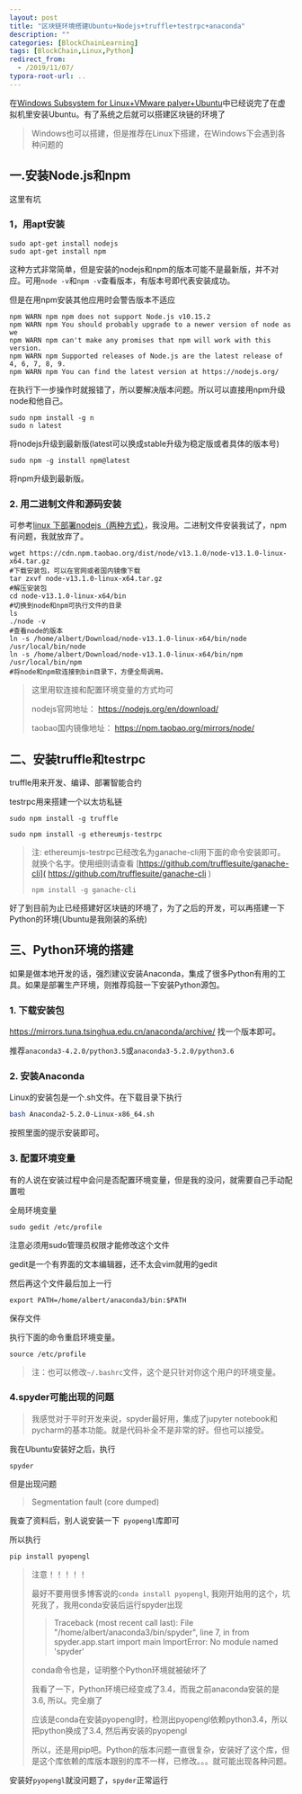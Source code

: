 ```yaml
---
layout: post
title: "区块链环境搭建Ubuntu+Nodejs+truffle+testrpc+anaconda"
description: ""
categories: [BlockChainLearning]
tags: [BlockChain,Linux,Python]
redirect_from:
  - /2019/11/07/
typora-root-url: ..
---
```


在[Windows Subsystem for Linux+VMware palyer+Ubuntu](https://zpyang.gitee.io/2019/10/16/Windows_subsystem_for_linux+VMware-palyer+Ubuntu/)中已经说完了在虚拟机里安装Ubuntu。有了系统之后就可以搭建区块链的环境了

> Windows也可以搭建，但是推荐在Linux下搭建，在Windows下会遇到各种问题的

## 一.安装Node.js和npm

这里有坑

### 1，用apt安装

```shell
sudo apt-get install nodejs
sudo apt-get install npm
```

这种方式非常简单，但是安装的nodejs和npm的版本可能不是最新版，并不对应。可用`node -v`和`npm -v`查看版本，有版本号即代表安装成功。

但是在用npm安装其他应用时会警告版本不适应

```shell
npm WARN npm npm does not support Node.js v10.15.2
npm WARN npm You should probably upgrade to a newer version of node as we
npm WARN npm can't make any promises that npm will work with this version.
npm WARN npm Supported releases of Node.js are the latest release of 4, 6, 7, 8, 9.
npm WARN npm You can find the latest version at https://nodejs.org/
```

在执行下一步操作时就报错了，所以要解决版本问题。所以可以直接用npm升级node和他自己。

```shell
sudo npm install -g n
sudo n latest
```

将nodejs升级到最新版(latest可以换成stable升级为稳定版或者具体的版本号)

```shell
sudo npm -g install npm@latest
```

将npm升级到最新版。

### 2. 用二进制文件和源码安装

可参考[linux 下部署nodejs（两种方式）](https://www.cnblogs.com/dubaokun/p/3558848.html)，我没用。二进制文件安装我试了，npm有问题，我就放弃了。

```shell
wget https://cdn.npm.taobao.org/dist/node/v13.1.0/node-v13.1.0-linux-x64.tar.gz
#下载安装包，可以在官网或者国内镜像下载
tar zxvf node-v13.1.0-linux-x64.tar.gz
#解压安装包
cd node-v13.1.0-linux-x64/bin
#切换到node和npm可执行文件的目录
ls
./node -v
#查看node的版本
ln -s /home/albert/Download/node-v13.1.0-linux-x64/bin/node /usr/local/bin/node
ln -s /home/albert/Download/node-v13.1.0-linux-x64/bin/npm /usr/local/bin/npm
#将node和npm软连接到bin目录下，方便全局调用。
```

> 这里用软连接和配置环境变量的方式均可
>
> nodejs官网地址： https://nodejs.org/en/download/ 
>
> taobao国内镜像地址： https://npm.taobao.org/mirrors/node/ 

## 二、安装truffle和testrpc

truffle用来开发、编译、部署智能合约

testrpc用来搭建一个以太坊私链

```shell
sudo npm install -g truffle
```

```shell
sudo npm install -g ethereumjs-testrpc
```

>  注: ethereumjs-testrpc已经改名为ganache-cli用下面的命令安装即可。就换个名字。使用细则请查看 [https://github.com/trufflesuite/ganache-cli]( https://github.com/trufflesuite/ganache-cli ) 
>
> ```
> npm install -g ganache-cli
> ```

好了到目前为止已经搭建好区块链的环境了，为了之后的开发，可以再搭建一下Python的环境(Ubuntu是我刚装的系统)

## 三、Python环境的搭建

如果是做本地开发的话，强烈建议安装Anaconda，集成了很多Python有用的工具。如果是部署生产环境，则推荐捣鼓一下安装Python源包。

### 1. 下载安装包

 https://mirrors.tuna.tsinghua.edu.cn/anaconda/archive/ 找一个版本即可。

推荐` anaconda3-4.2.0/python3.5 `或` anaconda3-5.2.0/python3.6 `

### 2. 安装Anaconda

Linux的安装包是一个.sh文件。在下载目录下执行

```bash 
bash Anaconda2-5.2.0-Linux-x86_64.sh
```

按照里面的提示安装即可。

### 3. 配置环境变量

有的人说在安装过程中会问是否配置环境变量，但是我的没问，就需要自己手动配置啦

全局环境变量

```shell
sudo gedit /etc/profile
```

注意必须用sudo管理员权限才能修改这个文件

gedit是一个有界面的文本编辑器，还不太会vim就用的gedit

然后再这个文件最后加上一行

```shell
export PATH=/home/albert/anaconda3/bin:$PATH
```

保存文件

执行下面的命令重启环境变量。

```shell
source /etc/profile
```

> 注：也可以修改`~/.bashrc`文件，这个是只针对你这个用户的环境变量。

### 4.spyder可能出现的问题

> 我感觉对于平时开发来说，spyder最好用，集成了jupyter notebook和pycharm的基本功能。就是代码补全不是非常的好。但也可以接受。

我在Ubuntu安装好之后，执行

```shell
spyder
```

但是出现问题

> Segmentation fault (core dumped)

我查了资料后，别人说安装一下` pyopengl`库即可

所以执行

```shell
pip install pyopengl
```

> 注意！！！！！
>
> 最好不要用很多博客说的`conda install pyopengl`, 我刚开始用的这个，坑死我了，我用conda安装后运行spyder出现
>
> > Traceback (most recent call last):
> >   File "/home/albert/anaconda3/bin/spyder", line 7, in <module>
> >     from spyder.app.start import main
> > ImportError: No module named 'spyder'
>
> conda命令也是，证明整个Python环境就被破坏了
>
> 我看了一下，Python环境已经变成了3.4，而我之前anaconda安装的是3.6, 所以。完全崩了
>
> 应该是conda在安装pyopengl时，检测出pyopengl依赖python3.4，所以把python换成了3.4, 然后再安装的pyopengl
>
> 所以，还是用pip吧。Python的版本问题一直很复杂，安装好了这个库，但是这个库依赖的库版本跟别的库不一样，已修改。。。就可能出现各种问题。

安装好`pyopengl`就没问题了，`spyder`正常运行


